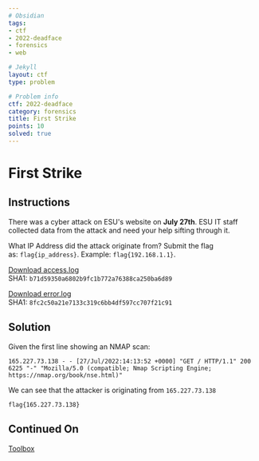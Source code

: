 ```yaml
---
# Obsidian
tags:
- ctf
- 2022-deadface
- forensics
- web

# Jekyll
layout: ctf
type: problem

# Problem info
ctf: 2022-deadface
category: forensics
title: First Strike
points: 10
solved: true
---
```


# First Strike

## Instructions

There was a cyber attack on ESU's website on **July 27th**. ESU IT staff collected data from the attack and need your help sifting through it.

What IP Address did the attack originate from? Submit the flag as: `flag{ip_address}`. Example: `flag{192.168.1.1}`.

[Download access.log](#)  
SHA1: `b71d59350a6802b9fc1b772a76388ca250ba6d89`  

[Download error.log](#)  
SHA1: `8fc2c50a21e7133c319c6bb4df597cc707f21c91`

## Solution

Given the first line showing an NMAP scan:

```
165.227.73.138 - - [27/Jul/2022:14:13:52 +0000] "GET / HTTP/1.1" 200 6225 "-" "Mozilla/5.0 (compatible; Nmap Scripting Engine; https://nmap.org/book/nse.html)"
```

We can see that the attacker is originating from `165.227.73.138`

```
flag{165.227.73.138}
```


## Continued On
[Toolbox](Toolbox)

